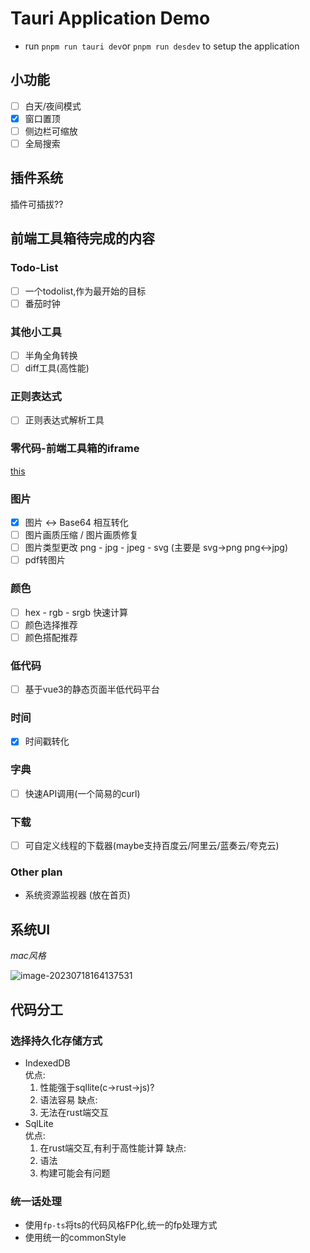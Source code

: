 # Tauri Application Demo
+ run `pnpm run tauri dev`or `pnpm run desdev` to setup the application 

## 小功能
- [ ] 白天/夜间模式
- [x] 窗口置顶
- [ ] 侧边栏可缩放
- [ ] 全局搜索

## 插件系统

插件可插拔??

## 前端工具箱待完成的内容

### Todo-List
- [ ] 一个todolist,作为最开始的目标
- [ ] 番茄时钟

### 其他小工具
- [ ] 半角全角转换
- [ ] diff工具(高性能)

### 正则表达式
- [ ] 正则表达式解析工具

### 零代码-前端工具箱的iframe
[this](https://www.lingdaima.com/?ref=nav.poetries.top)


### 图片
- [x] 图片 <-> Base64 相互转化
- [ ] 图片画质压缩 / 图片画质修复
- [ ] 图片类型更改 png - jpg - jpeg - svg (主要是 svg->png  png<->jpg)
- [ ] pdf转图片

### 颜色
- [ ] hex - rgb - srgb 快速计算
- [ ] 颜色选择推荐
- [ ] 颜色搭配推荐

### 低代码
- [ ] 基于vue3的静态页面半低代码平台

### 时间
- [x] 时间戳转化 

### 字典
- [ ] 快速API调用(一个简易的curl)

### 下载
- [ ] 可自定义线程的下载器(maybe支持百度云/阿里云/蓝奏云/夸克云)

### Other plan
+ 系统资源监视器 (放在首页)


## 系统UI

*mac风格*

![image-20230718164137531](https://chzky-1312081881.cos.ap-nanjing.myqcloud.com/note/image-20230718164137531.png)

## 代码分工

### 选择持久化存储方式
+ IndexedDB  
  优点:
  1. 性能强于sqllite(c->rust->js)?
  2. 语法容易
  缺点:
  1. 无法在rust端交互
+ SqlLite  
  优点:
  1. 在rust端交互,有利于高性能计算
  缺点:
  1. 语法
  2. 构建可能会有问题

### 统一话处理

+ 使用`fp-ts`将ts的代码风格FP化,统一的fp处理方式
+ 使用统一的commonStyle

